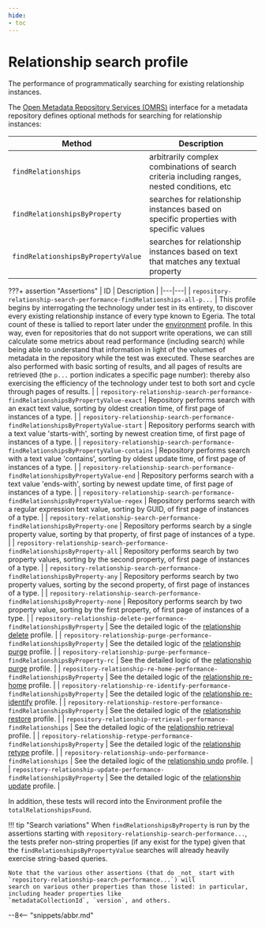 ```yaml
---
hide:
- toc
---
```


<!-- SPDX-License-Identifier: CC-BY-4.0 -->
<!-- Copyright Contributors to the Egeria project. -->

# Relationship search profile

The performance of programmatically searching for existing relationship instances.

The [Open Metadata Repository Services (OMRS)](/egeria-docs/services/omrs) interface for a metadata
repository defines optional methods for searching for relationship instances:

| Method | Description |
|---|---|
| `findRelationships` | arbitrarily complex combinations of search criteria including ranges, nested conditions, etc |
| `findRelationshipsByProperty` | searches for relationship instances based on specific properties with specific values |
| `findRelationshipsByPropertyValue` | searches for relationship instances based on text that matches any textual property |

???+ assertion "Assertions"
    | ID | Description |
    |---|---|
    | `repository-relationship-search-performance-findRelationships-all-p...` | This profile begins by interrogating the technology under test in its entirety, to discover every existing relationship instance of every type known to Egeria. The total count of these is tallied to report later under the [environment](environment.md) profile. In this way, even for repositories that do not support write operations, we can still calculate some metrics about read performance (including search) while being able to understand that information in light of the volumes of metadata in the repository while the test was executed. These searches are also performed with basic sorting of results, and all pages of results are retrieved (the `p...` portion indicates a specific page number): thereby also exercising the efficiency of the technology under test to both sort and cycle through pages of results. |
    | `repository-relationship-search-performance-findRelationshipsByPropertyValue-exact` | Repository performs search with an exact text value, sorting by oldest creation time, of first page of instances of a type. |
    | `repository-relationship-search-performance-findRelationshipsByPropertyValue-start` | Repository performs search with a text value 'starts-with', sorting by newest creation time, of first page of instances of a type. |
    | `repository-relationship-search-performance-findRelationshipsByPropertyValue-contains` | Repository performs search with a text value 'contains', sorting by oldest update time, of first page of instances of a type. |
    | `repository-relationship-search-performance-findRelationshipsByPropertyValue-end` | Repository performs search with a text value 'ends-with', sorting by newest update time, of first page of instances of a type. |
    | `repository-relationship-search-performance-findRelationshipsByPropertyValue-regex` | Repository performs search with a regular expression text value, sorting by GUID, of first page of instances of a type. |
    | `repository-relationship-search-performance-findRelationshipsByProperty-one` | Repository performs search by a single property value, sorting by that property, of first page of instances of a type. |
    | `repository-relationship-search-performance-findRelationshipsByProperty-all` | Repository performs search by two property values, sorting by the second property, of first page of instances of a type. |
    | `repository-relationship-search-performance-findRelationshipsByProperty-any` | Repository performs search by two property values, sorting by the second property, of first page of instances of a type. |
    | `repository-relationship-search-performance-findRelationshipsByProperty-none` | Repository performs search by two property value, sorting by the first property, of first page of instances of a type. |
    | `repository-relationship-delete-performance-findRelationshipsByProperty` | See the detailed logic of the [relationship delete](relationship-delete.md) profile. |
    | `repository-relationship-purge-performance-findRelationshipsByProperty` | See the detailed logic of the [relationship purge](relationship-purge.md) profile. |
    | `repository-relationship-purge-performance-findRelationshipsByProperty-rc` | See the detailed logic of the [relationship purge](relationship-purge.md) profile. |
    | `repository-relationship-re-home-performance-findRelationshipsByProperty` | See the detailed logic of the [relationship re-home](relationship-re-home.md) profile. |
    | `repository-relationship-re-identify-performance-findRelationshipsByProperty` | See the detailed logic of the [relationship re-identify](relationship-re-identify.md) profile. |
    | `repository-relationship-restore-performance-findRelationshipsByProperty` | See the detailed logic of the [relationship restore](relationship-restore.md) profile. |
    | `repository-relationship-retrieval-performance-findRelationships` | See the detailed logic of the [relationship retrieval](relationship-retrieval.md) profile. |
    | `repository-relationship-retype-performance-findRelationshipsByProperty` | See the detailed logic of the [relationship retype](relationship-retype.md) profile. |
    | `repository-relationship-undo-performance-findRelationships` | See the detailed logic of the [relationship undo](relationship-undo.md) profile. |
    | `repository-relationship-update-performance-findRelationshipsByProperty` | See the detailed logic of the [relationship update](relationship-update.md) profile. |

In addition, these tests will record into the Environment profile the `totalRelationshipsFound`.

!!! tip "Search variations"
    When `findRelationshipsByProperty` is run by the assertions starting with `repository-relationship-search-performance...`,
    the tests prefer non-string properties (if any exist for the type) given that the `findRelationshipsByPropertyValue`
    searches will already heavily exercise string-based queries.

    Note that the various other assertions (that do _not_ start with `repository-relationship-search-performance...`) will
    search on various other properties than those listed: in particular, including header properties like
    `metadataCollectionId`, `version`, and others.

--8<-- "snippets/abbr.md"

